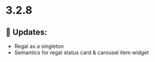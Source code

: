 # 3.2.8

## 🚀 Updates:
  - Regal as a singleton
  - Semantics for regal status card & carousel item widget
